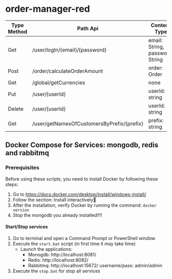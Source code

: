# order-manager-red
| Type Method  | Path Api | Content Type | Example |
| --- | --- | --- | --- |
| Get  | /user/logIn/{email}/{password} | email: String, password: String | "jane@example.com", "1234" |
| Post | /order/calculateOrderAmount| order: Order | ... |
| Get | /global/getCurrencies | none | ...|
| Put | /user/{userId} | userId: string | "123" |
|Delete | /user/{userId} | userId: string | "123" |
| Get | /user/getNamesOfCustomersByPrefix/{prefix} | prefix: string | "abc" |

## Docker Compose for Services: mongodb, redis and rabbitmq

### Prerequisites

Before using these scripts, you need to install Docker by following these steps:
1. Go to https://docs.docker.com/desktop/install/windows-install/
2. Follow the section: Install interactively🔗
3. After the installation, verify Docker by running the command: `docker version`
4. Stop the mongodb you already installed!!!!


#### Start/Stop services

1. Go to terminal and open a Command Prompt or PowerShell window 
2. Execute the `start.bat` script (in first time it may take time)
   * Launch the applications:
      * Monogdb:     http://localhost:8081/
      * Redis:       http://localhost:8082/
      * Rabbitmq:    http://localhost:15672/ username/pass: admin/admin
3. Execute the `stop.bat` for stop all services

